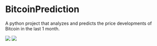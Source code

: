 # BitcoinPrediction
A python project that analyzes and predicts the price developments of Bitcoin in the last 1 month.

<img src="https://i.hizliresim.com/qwla3w5.png" width="auto">
<img src="https://i.hizliresim.com/j5mc7gw.png" width="auto">
